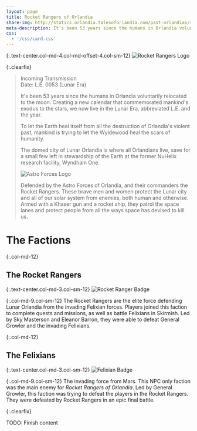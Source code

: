 ```yaml
---
layout: page
title: Rocket Rangers of Orlandia
share-img: http://statics.orlandia.talesoforlandia.com/past-orlandias/rocket/rocket-logo.png
meta-description: It’s been 53 years since the humans in Orlandia voluntarily relocated to the moon.  Creating a new calendar that commemorates mankind’s exodus to the stars, we now live in the Lunar Era...
css:
  - '/css/card.css'
---
```


{:.text-center.col-md-4.col-md-offset-4.col-sm-12}
![Rocket Rangers Logo][rocket-logo]

{:.clearfix}

> Incoming Transmission  
> Date: L.E. 0053 (Lunar Era)
>
> It's been 53 years since the humans in Orlandia voluntarily relocated to the moon. Creating a new calendar that commemorated mankind's exodus to the stars, we now live in the Lunar Era, abbreviated L.E. and the year.
>
> To let the Earth heal itself from all the destruction of Orlandia's violent past, mankind is trying to let the Wyldewood heal the scars of humanity.
>
> The domed city of Lunar Orlandia is where all Orlandians live, save for a small few left in stewardship of the Earth at the former NuHelix research facility, Wyndham One.
>
> ![Astro Forces Logo][astro-forces-logo]
>
> Defended by the Astro Forces of Orlandia, and their commanders the Rocket Rangers. These brave men and women protect the Lunar city and all of our solar system from enemies, both human and otherwise. Armed with a Khaser gun and a rocket ship, they patrol the space lanes and protect people from all the ways space has devised to kill us.

# The Factions

{:.col-md-12}

## The Rocket Rangers

{:.text-center.col-md-3.col-sm-12}
![Rocket Ranger Badge][rr-badge]

{:.col-md-9.col-sm-12}
The Rocket Rangers are the elite force defending Lunar Orlandia from the invading Felixian forces. Players joined this faction to complete quests and missions, as well as battle Felixians in Skirmish. Led by Sky Masterson and Eleanor Barron, they were able to defeat General Growler and the invading Felixians.

{:.col-md-12}

## The Felixians

{:.text-center.col-md-3.col-sm-12}
![Felixian Badge][felix-badge]

{:.col-md-9.col-sm-12}
The invading force from Mars. This NPC only faction was the main enemy for _Rocket Rangers of Orlandia_. Led by General Growler, this faction was trying to defeat the players in the Rocket Rangers. They were defeated by Rocket Rangers in an epic final battle.

{:.clearfix}

TODO: Finish content

[rocket-logo]: http://statics.orlandia.talesoforlandia.com/past-orlandias/rocket/rocket-logo.png
[rr-badge]: http://statics.orlandia.talesoforlandia.com/past-orlandias/rocket/rr-badge.jpg
[felix-badge]: http://statics.orlandia.talesoforlandia.com/past-orlandias/rocket/felix-badge.jpg
[astro-forces-logo]: http://statics.orlandia.talesoforlandia.com/past-orlandias/rocket/astro-force-logo.png

